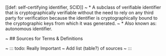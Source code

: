 [[def: self-certifying identifier, SCID]]
~ * A subclass of verifiable identifier that is cryptographically verifiable without the need to rely on any third party for verification because the identifier is cryptographically bound to the cryptographic keys from which it was generated.
~ * Also known as: autonomous identifier.

~ ## Sources for Terms & Definitions

~ ::: todo: Really Important
~   Add list (table?) of sources
~ :::


